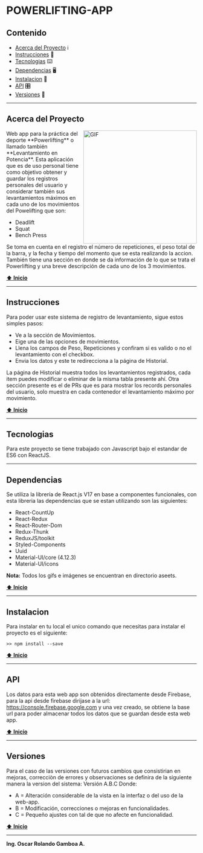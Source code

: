 # POWERLIFTING-APP

## Contenido

- [Acerca del Proyecto](#acerca-del-proyecto) :information_source:
- [Instrucciones](#instrucciones) :page_with_curl:
- [Tecnologias](#tecnologias) :keyboard:
- [Dependencias](#dependencias) :desktop_computer:
- [Instalacion](#instalacion) 💾
- [API](#api) 🎛️
- [Versiones](#versiones) :pushpin:

***

## Acerca del Proyecto

<img align="right" alt="GIF" width="300px" src="https://media.giphy.com/media/v1.Y2lkPTc5MGI3NjExbHh0NWpiM3Zpc2s4NGFtbzJoajVrc2Q4c3VrNzUyNmZheGR6eTZ2YyZlcD12MV9pbnRlcm5hbF9naWZfYnlfaWQmY3Q9Zw/8fsqLgNJtcBEFiK0fC/giphy.gif" />
Web app para la práctica del deporte **Powerlifting** o llamado también **Levantamiento en Potencia**.
Esta aplicación que es de uso personal tiene como objetivo obtener y guardar los registros personales del usuario y considerar 
también sus levantamientos máximos en cada uno de los movimientos del Powelifting que son:

* Deadlift
* Squat
* Bench Press

Se toma en cuenta en el registro el número de repeticiones, el peso total de la barra, y la fecha y tiempo 
del momento que se esta realizando la accion.
También tiene una sección en donde se da información de lo que se trata el Powerlifting y una breve descripción de cada uno de los 3 movimientos.

**[⬆ Inicio](#contenido)**
***

## Instrucciones
Para poder usar este sistema de registro de levantamiento, sigue estos simples pasos:
* Ve a la sección de Movimientos.
* Eige una de las opciones de movimientos.
* Llena los campos de Peso, Repeticiones y confiram si es valido o no el levantamiento con el checkbox.
* Envia los datos y este te redirecciona a la página de Historial.

La página de Historial muestra todos los levantamientos registrados, cada item puedes modificar o eliminar de la misma tabla presente ahí.
Otra sección presente es el de PRs que es para mostrar los records personales del usuario, solo muestra en cada contenedor el levantamiento máximo por movimiento.

**[⬆ Inicio](#contenido)**
***

## Tecnologias
Para este proyecto se tiene trabajado con Javascript bajo el estandar de ES6 con ReactJS.
***

## Dependencias
Se utiliza la librería de React.js V17 en base a componentes funcionales, con esta libreria las dependencias que se estan utilizando son las siguientes:
* React-CountUp
* React-Redux
* React-Router-Dom
* Redux-Thunk
* ReduxJS/toolkit
* Styled-Components
* Uuid
* Material-UI/core (4.12.3)
* Material-UI/icons

**Nota:** Todos los gifs e imágenes se encuentran en directorio aseets.

**[⬆ Inicio](#contenido)**
***

## Instalacion
Para instalar en tu local el unico comando que necesitas para instalar el proyecto es el siguiente:

`>> npm install --save`

**[⬆ Inicio](#contenido)**
***

## API
Los datos para esta web app son obtenidos directamente desde Firebase, para la api desde firebase dirijase a la url: https://console.firebase.google.com
y una vez creado, se obtiene la base url para poder almacenar todos los datos que se guardan desde esta web app.

**[⬆ Inicio](#contenido)**
***

## Versiones
Para el caso de las versiones con futuros cambios que consistirian en mejoras, correcciòn de errores y observaciones se definira de la siguiente manera la version del sistema:
Versión A.B.C
Donde:
 - A = Alteración considerable de la vista en la interfaz o del uso de la web-app.
 - B = Modificación, correcciones o mejoras en funcionalidades.
 - C = Pequeño ajustes con tal de que no afecte en funcionalidad.

**[⬆ Inicio](#contenido)**
***

**Ing. Oscar Rolando Gamboa A.**
